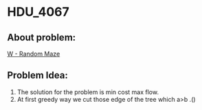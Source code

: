 # HDU_4067
## About problem:  
[W - Random Maze](https://vjudge.net/problem/HDU-4067)
  

## Problem Idea:  

 1. The solution for the problem is min cost max flow.
 2. At first greedy way we cut those edge of the tree which a>b .()
<!--stackedit_data:
eyJoaXN0b3J5IjpbMjA2OTgyMzRdfQ==
-->